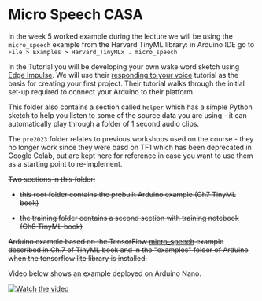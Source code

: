 # Micro Speech CASA

In the week 5 worked example during the lecture we will be using the `micro_speech` example from the Harvard TinyML library: in Arduino IDE go to `File > Examples > Harvard_TinyMLx . micro_speech`

In the Tutorial you will be developing your own wake word sketch using [Edge Impulse](www.edgeimpulse.com). We will use their [responding to your voice](https://docs.edgeimpulse.com/docs/tutorials/end-to-end-tutorials/responding-to-your-voice) tutorial as the basis for creating your first project. Their tutorial walks through the initial set-up required to connect your Arduino to their platform.

This folder also contains a section called `helper` which has a simple Python sketch to help you listen to some of the source data you are using - it can automatically play through a folder of 1 second audio clips.

The `pre2023` folder relates to previous workshops used on the course - they no longer work since they were basd on TF1 which has been deprecated in Google Colab, but are kept here for reference in case you want to use them as a starting point to re-implement.

~~Two sections in this folder:~~
    
- ~~this root folder contains the prebuilt Arduino example (Ch7 TinyML book)~~
    
- ~~the training folder contains a second section with training notebook (Ch8 TinyML book)~~

~~Arduino example based on the TensorFlow [micro_speech](https://github.com/tensorflow/tensorflow/tree/master/tensorflow/lite/micro/examples/micro_speech) example described in Ch.7 of TinyML book and in the "examples" folder of Arduino when the tensorflow lite library is installed.~~

Video below shows an example deployed on Arduino Nano.

[![Watch the video](https://img.youtube.com/vi/oKr7YvlxUKQ/maxresdefault.jpg)](https://youtu.be/oKr7YvlxUKQ)
